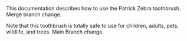This documentation describes how to use the Patrick Zebra toothbrush. Merge branch change.

Note that this toothbrush is totally safe to use for children, adults, pets, wildlife, and trees. Main Branch change.